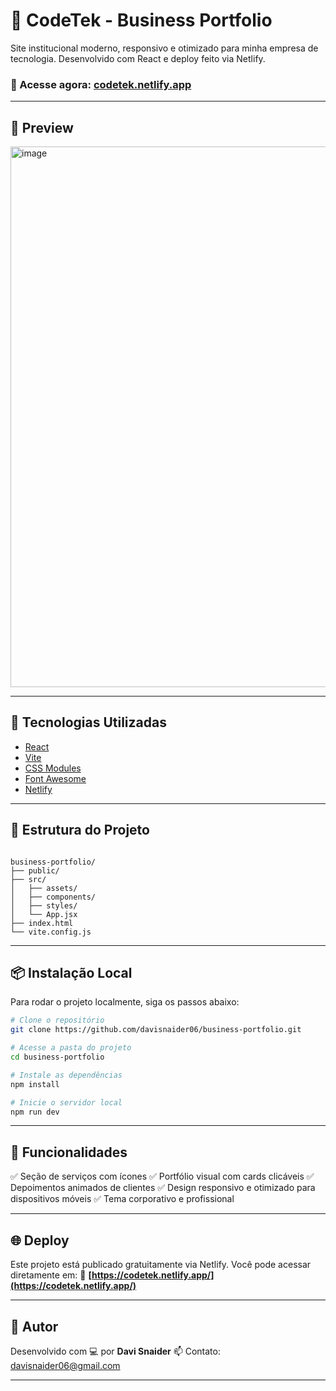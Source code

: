 
# 💼 CodeTek - Business Portfolio


Site institucional moderno, responsivo e otimizado para minha empresa de tecnologia. Desenvolvido com React e deploy feito via Netlify.


### 🔗 Acesse agora: [codetek.netlify.app](https://codetek.netlify.app/)

---

## 📸 Preview

<img width="1898" height="865" alt="image" src="https://github.com/user-attachments/assets/a8b21680-d437-40ad-a4c0-7bcf6ced1b71" />

---

## 🚀 Tecnologias Utilizadas

- [React](https://reactjs.org/)
- [Vite](https://vitejs.dev/)
- [CSS Modules](https://github.com/css-modules/css-modules)
- [Font Awesome](https://fontawesome.com/)
- [Netlify](https://www.netlify.com/)

---

## 📂 Estrutura do Projeto

````

business-portfolio/
├── public/
├── src/
│   ├── assets/
│   ├── components/
│   ├── styles/
│   └── App.jsx
├── index.html
└── vite.config.js

````

---

## 📦 Instalação Local

Para rodar o projeto localmente, siga os passos abaixo:

```bash
# Clone o repositório
git clone https://github.com/davisnaider06/business-portfolio.git

# Acesse a pasta do projeto
cd business-portfolio

# Instale as dependências
npm install

# Inicie o servidor local
npm run dev
````

---

## 🧾 Funcionalidades

✅ Seção de serviços com ícones
✅ Portfólio visual com cards clicáveis
✅ Depoimentos animados de clientes
✅ Design responsivo e otimizado para dispositivos móveis
✅ Tema corporativo e profissional

---

## 🌐 Deploy

Este projeto está publicado gratuitamente via Netlify.
Você pode acessar diretamente em:
🔗 **[https://codetek.netlify.app/](https://codetek.netlify.app/)**

---

## 🧠 Autor

Desenvolvido com 💻 por **Davi Snaider**
📫 Contato: [davisnaider06@gmail.com](mailto:davisnaider06@gmail.com)

---
